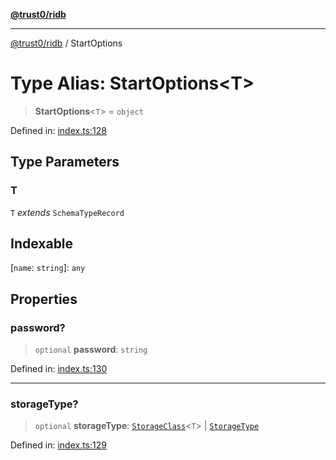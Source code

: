 [**@trust0/ridb**](../README.md)

***

[@trust0/ridb](../README.md) / StartOptions

# Type Alias: StartOptions\<T\>

> **StartOptions**\<`T`\> = `object`

Defined in: [index.ts:128](https://github.com/trust0-project/RIDB/blob/4f509ace700a81f7b619907a7f52dd8788b6e257/packages/ridb/src/index.ts#L128)

## Type Parameters

### T

`T` *extends* `SchemaTypeRecord`

## Indexable

\[`name`: `string`\]: `any`

## Properties

### password?

> `optional` **password**: `string`

Defined in: [index.ts:130](https://github.com/trust0-project/RIDB/blob/4f509ace700a81f7b619907a7f52dd8788b6e257/packages/ridb/src/index.ts#L130)

***

### storageType?

> `optional` **storageType**: [`StorageClass`](StorageClass.md)\<`T`\> \| [`StorageType`](../enumerations/StorageType.md)

Defined in: [index.ts:129](https://github.com/trust0-project/RIDB/blob/4f509ace700a81f7b619907a7f52dd8788b6e257/packages/ridb/src/index.ts#L129)
